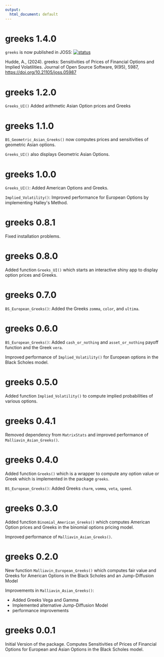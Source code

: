 ```yaml
---
output:
  html_document: default
---
```


# greeks 1.4.0

`greeks` is now published in JOSS:
[![status](https://joss.theoj.org/papers/10.21105/joss.05987/status.svg)](https://doi.org/10.21105/joss.05987)

Hudde, A., (2024). greeks: Sensitivities of Prices of Financial Options and Implied Volatilities. Journal of Open Source Software, 9(95), 5987, https://doi.org/10.21105/joss.05987

# greeks 1.2.0

`Greeks_UI()` Added arithmetic Asian Option prices and Greeks

# greeks 1.1.0

`BS_Geometric_Asian_Greeks()` now computes prices and sensitivities of geometric
Asian options.

`Greeks_UI()` also displays Geometric Asian Options.

# greeks 1.0.0

`Greeks_UI()`: Added American Options and Greeks.

`Implied_Volatility()`: Improved performance for European Options by implementing
Halley's Method.

# greeks 0.8.1

Fixed installation problems.

# greeks 0.8.0

Added function `Greeks_UI()` which starts an interactive shiny app to display
option prices and Greeks.

# greeks 0.7.0

`BS_European_Greeks()`: Added the Greeks `zomma`, `color`, and `ultima`.

# greeks 0.6.0

`BS_European_Greeks()`: Added `cash_or_nothing` and `asset_or_nothing` payoff
function and the Greek `vera`.

Improved performance of `Implied_Volatility()` for European options in the Black
Scholes model.

# greeks 0.5.0

Added function `Implied_Volatility()` to compute implied probabilities of
various options.

# greeks 0.4.1

Removed dependency from `MatrixStats` and improved performance of
`Malliavin_Asian_Greeks()`.

# greeks 0.4.0

Added function `Greeks()` which is a wrapper to compute any option value or
Greek which is implemented in the package `greeks`.

`BS_European_Greeks()`: Added Greeks `charm`, `vomma`, `veta`, `speed`.

# greeks 0.3.0

Added function `Binomial_American_Greeks()` which computes American Option
prices and Greeks in the binomial options pricing model.

Improved performance of `Malliavin_Asian_Greeks()`.

# greeks 0.2.0

New function `Malliavin_European_Greeks()` which computes fair value and Greeks
for American Options in the Black Scholes and an Jump-Diffusion Model

Improvements in `Malliavin_Asian_Greeks()`:

  - Added Greeks Vega and Gamma
  - Implemented alternative Jump-Diffusion Model
  - performance improvements


# greeks 0.0.1

Initial Version of the package. Computes Sensitivities of Prices of Financial
Options for European and Asian Options in the Black Scholes model.

